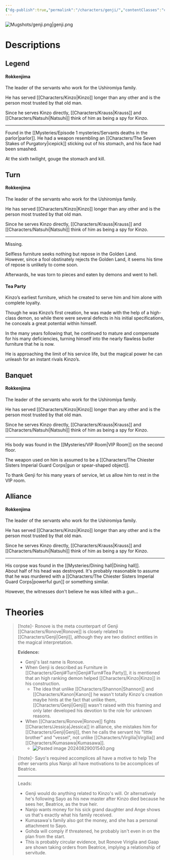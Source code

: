 ```yaml
---
{"dg-publish":true,"permalink":"/characters/genji/","contentClasses":"center-headings","tags":["servant","furniture"]}
---
```



![Mugshots/genji.png|genji.png](/img/user/Mugshots/genji.png)

# Descriptions


## Legend
#### Rokkenjima

The leader of the servants who work for the Ushiromiya family.

He has served [[Characters/Kinzo\|Kinzo]] longer than any other and is the person most trusted by that old man.

Since he serves Kinzo directly, [[Characters/Krauss\|Krauss]] and [[Characters/Natsuhi\|Natsuhi]] think of him as being a spy for Kinzo.

---
Found in the [[Mysteries/Episode 1 mysteries/Servants deaths in the parlor\|parlor]]. He had a weapon resembling an [[Characters/The Seven Stakes of Purgatory\|icepick]] sticking out of his stomach, and his face had been smashed.

At the sixth twilight, gouge the stomach and kill.
## Turn
#### Rokkenjima

The leader of the servants who work for the Ushiromiya family.

He has served [[Characters/Kinzo\|Kinzo]] longer than any other and is the person most trusted by that old man.

Since he serves Kinzo directly, [[Characters/Krauss\|Krauss]] and [[Characters/Natsuhi\|Natsuhi]] think of him as being a spy for Kinzo.

---
Missing.  

Selfless furniture seeks nothing but repose in the Golden Land.  
However, since a fool obstinately rejects the Golden Land, it seems his time of repose is unlikely to come soon.  

Afterwards, he was torn to pieces and eaten by demons and went to hell.
#### Tea Party

Kinzo’s earliest furniture, which he created to serve him and him alone with complete loyalty.  

Though he was Kinzo’s first creation, he was made with the help of a high-class demon, so while there were several defects in his initial specifications, he conceals a great potential within himself.  

In the many years following that, he continued to mature and compensate for his many deficiencies, turning himself into the nearly flawless butler furniture that he is now.  

He is approaching the limit of his service life, but the magical power he can unleash for an instant rivals Kinzo’s. 
## Banquet
#### Rokkenjima

The leader of the servants who work for the Ushiromiya family.

He has served [[Characters/Kinzo\|Kinzo]] longer than any other and is the person most trusted by that old man.

Since he serves Kinzo directly, [[Characters/Krauss\|Krauss]] and [[Characters/Natsuhi\|Natsuhi]] think of him as being a spy for Kinzo.

---
His body was found in the [[Mysteries/VIP Room\|VIP Room]] on the second floor.  

The weapon used on him is assumed to be a [[Characters/The Chiester Sisters Imperial Guard Corps\|gun or spear-shaped object]].

To thank Genji for his many years of service, let us allow him to rest in the VIP room.
## Alliance
#### Rokkenjima

The leader of the servants who work for the Ushiromiya family.

He has served [[Characters/Kinzo\|Kinzo]] longer than any other and is the person most trusted by that old man.

Since he serves Kinzo directly, [[Characters/Krauss\|Krauss]] and [[Characters/Natsuhi\|Natsuhi]] think of him as being a spy for Kinzo.

---
His corpse was found in the [[Mysteries/Dining hall\|Dining hall]].  
About half of his head was destroyed. It's probably reasonable to assume that he was murdered with a [[Characters/The Chiester Sisters Imperial Guard Corps\|powerful gun]] or something similar.  

However, the witnesses don't believe he was killed with a gun...
# Theories

<div class="transclusion internal-embed is-loaded"><div class="markdown-embed">



> [!note]- Ronove is the meta counterpart of Genji
> [[Characters/Ronove\|Ronove]] is closely related to [[Characters/Genji\|Genji]], although they are two distinct entities in the magical interpretation.
> 
> **Evidence:**
> - Genji's last name is Ronoue.
> - When Genji is described as Furniture in [[Characters/Genji#Turn\|Genji#Turn#Tea Party]], it is mentioned that an high ranking demon helped [[Characters/Kinzo\|Kinzo]] in his construction. 
> 	- The idea that unlike [[Characters/Shannon\|Shannon]] and [[Characters/Kanon\|Kanon]] he wasn't totally Kinzo's creation maybe hints at the fact that unlike them, [[Characters/Genji\|Genji]] wasn't raised with this framing and only later developed his devotion to the role for unknown reasons.
> - When [[Characters/Ronove\|Ronove]] fights [[Characters/Jessica\|Jessica]] in alliance, she mistakes him for [[Characters/Genji\|Genji]], then he calls the servant his "little brother" and "vessel", not unlike [[Characters/Virgilia\|Virgilia]] and [[Characters/Kumasawa\|Kumasawa]].
> 	- ![Pasted image 20240829001540.png](/img/user/Attachments/Pasted%20image%2020240829001540.png)

</div></div>




<div class="transclusion internal-embed is-loaded"><div class="markdown-embed">



> [!note]- Sayo's required accomplices all have a motive to help
> The other servants plus Nanjo all have motivations to be accomplices of Beatrice.
> 
> ---
> Leads:
> - Genji would do anything related to Kinzo's will. Or alternatively he's following Sayo as his new master after Kinzo died because he sees her, Beatrice, as the true heir.
> - Nanjo wants money for his sick grand daughter and Ange shows us that's exactly what his family received.
> - Kumasawa's family also got the money, and she has a personal attachment to Sayo.
> - Gohda will comply if threatened, he probably isn't even in on the plan from the start.
> - This is probably circular evidence, but Ronove Viriglia and Gaap are shown taking orders from Beatrice, implying a relationship of servitude.

</div></div>







